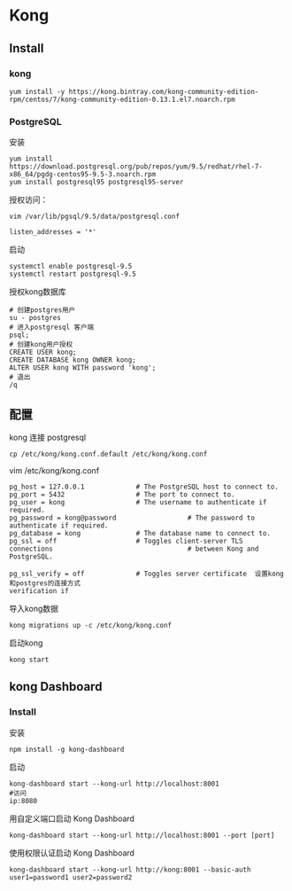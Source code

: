 # Kong

## Install

### kong

````
yum install -y https://kong.bintray.com/kong-community-edition-rpm/centos/7/kong-community-edition-0.13.1.el7.noarch.rpm
````

### PostgreSQL

安装

````
yum install https://download.postgresql.org/pub/repos/yum/9.5/redhat/rhel-7-x86_64/pgdg-centos95-9.5-3.noarch.rpm
yum install postgresql95 postgresql95-server

````

 授权访问：

	vim /var/lib/pgsql/9.5/data/postgresql.conf

````
listen_addresses = '*' 
````

启动

````
systemctl enable postgresql-9.5
systemctl restart postgresql-9.5
````

授权kong数据库

````
# 创建postgres用户
su - postgres 
# 进入postgresql 客户端
psql;
# 创建kong用户授权
CREATE USER kong; 
CREATE DATABASE kong OWNER kong;
ALTER USER kong WITH password 'kong';
# 退出
/q
````

## 配置

kong 连接 postgresql

````
cp /etc/kong/kong.conf.default /etc/kong/kong.conf
````

vim /etc/kong/kong.conf

````
pg_host = 127.0.0.1             # The PostgreSQL host to connect to.
pg_port = 5432                  # The port to connect to.
pg_user = kong                  # The username to authenticate if required.
pg_password = kong@password                  # The password to authenticate if required.
pg_database = kong              # The database name to connect to.
pg_ssl = off                    # Toggles client-server TLS connections                                  # between Kong and PostgreSQL.

pg_ssl_verify = off             # Toggles server certificate  设置kong和postgres的连接方式
verification if
````

导入kong数据

````
kong migrations up -c /etc/kong/kong.conf
````

启动kong

````
kong start
````

## kong Dashboard

### Install

安装

````
npm install -g kong-dashboard
````

启动

````
kong-dashboard start --kong-url http://localhost:8001
#访问
ip:8080
````

用自定义端口启动 Kong Dashboard 

````
kong-dashboard start --kong-url http://localhost:8001 --port [port]
````

使用权限认证启动 Kong Dashboard

````
kong-dashboard start --kong-url http://kong:8001 --basic-auth user1=password1 user2=password2
````

